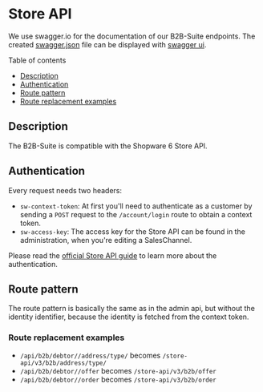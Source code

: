 # Store API

We use swagger.io for the documentation of our B2B-Suite endpoints. The created [swagger.json](https://gitlab.com/shopware/shopware/enterprise/b2b/-/blob/minor/swagger.json) file can be displayed with [swagger ui](http://swagger.io/swagger-ui/).

Table of contents
* [Description](#description)
* [Authentication](#authentication)
* [Route pattern](#route-pattern)
* [Route replacement examples](#route-replacement-examples)

## Description
The B2B-Suite is compatible with the Shopware 6 Store API.

## Authentication
Every request needs two headers:

*   `sw-context-token`: At first you'll need to authenticate as a customer by sending a `POST` request to the `/account/login` route to obtain a context token.
*   `sw-access-key`: The access key for the Store API can be found in the administration, when you're editing a SalesChannel.

Please read the [official Store API guide](https://docs.shopware.com/en/shopware-platform-dev-en/store-api-guide/authentication) to learn more about the authentication.

## Route pattern
The route pattern is basically the same as in the admin api, but without the identity identifier, because the identity is fetched from the context token.

### Route replacement examples

*   `/api/b2b/debtor//address/type/` becomes `/store-api/v3/b2b/address/type/`
*   `/api/b2b/debtor//offer` becomes `/store-api/v3/b2b/offer`
*   `/api/b2b/debtor//order` becomes `/store-api/v3/b2b/order`